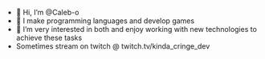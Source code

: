 - 👋 Hi, I’m @Caleb-o
- 👀 I make programming languages and develop games
- 🌱 I’m very interested in both and enjoy working with new technologies to achieve these tasks
- Sometimes stream on twitch @ twitch.tv/kinda_cringe_dev

<!---
Caleb-o/Caleb-o is a ✨ special ✨ repository because its `README.md` (this file) appears on your GitHub profile.
You can click the Preview link to take a look at your changes.
--->

